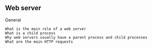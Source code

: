 ## Web server


General

    What is the main role of a web server
    What is a child process
    Why web servers usually have a parent process and child processes
    What are the main HTTP requests

